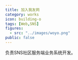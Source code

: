 ```yaml
---
title: 加入我友网
category: works
icon: building-o
tags: [Web,SNS]
figures:
  - src: "../images/woyo.png"
public: false
---
```


负责SNS社区服务端业务系统开发。